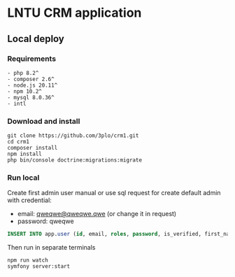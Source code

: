 # LNTU CRM application

## Local deploy

### Requirements

```
- php 8.2^
- composer 2.6^
- node.js 20.11^
- npm 10.2^
- mysql 8.0.36^
- intl
```

### Download and install

```shell
git clone https://github.com/3plo/crm1.git
cd crm1
composer install
npm install
php bin/console doctrine:migrations:migrate
```

### Run local

Create first admin user manual or use sql request for create default admin with credential:
- email: qweqwe@qweqwe.qwe (or change it in request)
- password: qweqwe 
```sql
INSERT INTO app.user (id, email, roles, password, is_verified, first_name, last_name, access_list, location_access_list, enabled) VALUES ('f39c29bb-5122-4435-8421-4debc91a1d3d', 'qweqwe@qweqwe.qwe', 'admin', '$2y$13$AEk1O0pfLBvZFUB3ljOv6OWq/4QMMadacu8WEZtMLLP0Zh/0yZWe.', 1, 'default', 'admin', '', '', 1);
```

Then run in separate terminals
```shell
npm run watch 
symfony server:start
```
